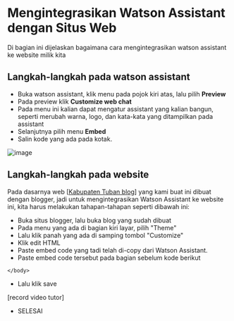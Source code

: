 # Mengintegrasikan Watson Assistant dengan Situs Web

Di bagian ini dijelaskan bagaimana cara mengintegrasikan watson assistant ke website milik kita

## Langkah-langkah pada watson assistant

* Buka watson assistant, klik menu pada pojok kiri atas, lalu pilih **Preview**
* Pada preview klik **Customize web chat**
* Pada menu ini kalian dapat mengatur assistant yang kalian bangun, seperti merubah warna, logo, dan kata-kata yang ditampilkan pada assistant 
* Selanjutnya pilih menu **Embed**
* Salin kode yang ada pada kotak.

![image](https://github.com/mslthn/Pembuatan-ViTu-Chatbot-dengan-Generative-AI-WatsonX-dan-Watson-Assistant/assets/145754405/fcdda64d-fb81-446b-ba90-9f5505ffe6e6)


## Langkah-langkah pada website

Pada dasarnya web   [[Kabupaten Tuban blog](https://infoseputartuban.blogspot.com/)] yang kami buat ini dibuat dengan blogger, jadi untuk mengintegrasikan Watson Assistant ke website ini, kita harus melakukan tahapan-tahapan seperti dibawah ini:
* Buka situs blogger, lalu buka blog yang sudah dibuat
* Pada menu yang ada di bagian kiri layar, pilih "Theme"
* Lalu klik panah yang ada di samping tombol "Customize"
* Klik edit HTML
* Paste embed code yang tadi telah di-copy dari Watson Assistant.
* Paste embed code tersebut pada bagian sebelum kode berikut
```
</body>
```
* Lalu klik save

[record video tutor]

* SELESAI

